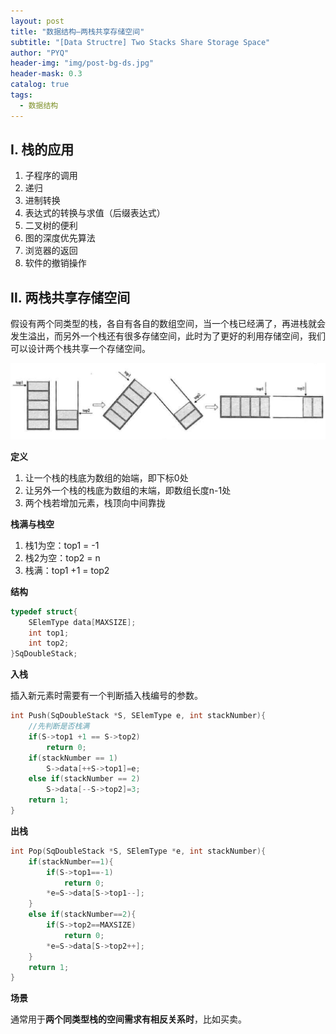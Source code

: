 ```yaml
---
layout: post
title: "数据结构—两栈共享存储空间"
subtitle: "[Data Structre] Two Stacks Share Storage Space"
author: "PYQ"
header-img: "img/post-bg-ds.jpg"
header-mask: 0.3
catalog: true
tags:
  - 数据结构
---
```


## Ⅰ. 栈的应用

1. 子程序的调用
2. 递归
3. 进制转换
4. 表达式的转换与求值（后缀表达式）
5. 二叉树的便利
6. 图的深度优先算法
7. 浏览器的返回
8. 软件的撤销操作

## Ⅱ. 两栈共享存储空间

假设有两个同类型的栈，各自有各自的数组空间，当一个栈已经满了，再进栈就会发生溢出，而另外一个栈还有很多存储空间，此时为了更好的利用存储空间，我们可以设计两个栈共享一个存储空间。

![image-20220419165454038](/img/in-post/data-structure-2.png)

**定义**

1. 让一个栈的栈底为数组的始端，即下标0处
2. 让另外一个栈的栈底为数组的末端，即数组长度n-1处
3. 两个栈若增加元素，栈顶向中间靠拢

**栈满与栈空**

1. 栈1为空：top1 = -1
2. 栈2为空：top2 = n
3. 栈满：top1 +1 = top2

**结构**

```c
typedef struct{
    SElemType data[MAXSIZE];
   	int top1;
    int top2;
}SqDoubleStack;
```

**入栈**

插入新元素时需要有一个判断插入栈编号的参数。

```c
int Push(SqDoubleStack *S, SElemType e, int stackNumber){
    //先判断是否栈满
    if(S->top1 +1 == S->top2)
        return 0;
    if(stackNumber == 1)
        S->data[++S->top1]=e;
    else if(stackNumber == 2)
        S->data[--S->top2]=3;
    return 1;
}
```

**出栈**

```c
int Pop(SqDoubleStack *S, SElemType *e, int stackNumber){
    if(stackNumber==1){
        if(S->top1==-1)
            return 0;
        *e=S->data[S->top1--];
    }
    else if(stackNumber==2){
        if(S->top2==MAXSIZE)
            return 0;
        *e=S->data[S->top2++];
    }
    return 1;
}
```

**场景**

通常用于**两个同类型栈的空间需求有相反关系时**，比如买卖。